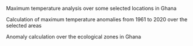 Maximum temperature analysis over some selected locations in Ghana


Calculation of maximum temperature anomalies from 1961 to 2020 over the selected areas


Anomaly calculation over the ecological zones in Ghana
